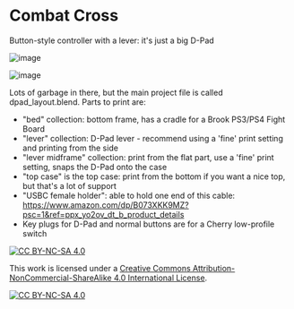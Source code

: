 # Combat Cross
Button-style controller with a lever: it's just a big D-Pad

![image](https://user-images.githubusercontent.com/529930/230793403-29ab6f69-3bfa-4f8a-b1a4-03d02c620158.png)

![image](https://user-images.githubusercontent.com/529930/230793411-b77f4972-88d9-4fcd-b066-76c633a0249f.png)

Lots of garbage in there, but the main project file is called dpad_layout.blend. Parts to print are:
 - "bed" collection: bottom frame, has a cradle for a Brook PS3/PS4 Fight Board
 - "lever" collection: D-Pad lever - recommend using a 'fine' print setting and printing from the side
 - "lever midframe" collection: print from the flat part, use a 'fine' print setting, snaps the D-Pad onto the case
 - "top case" is the top case: print from the bottom if you want a nice top, but that's a lot of support
 - "USBC female holder": able to hold one end of this cable: https://www.amazon.com/dp/B073XKK9MZ?psc=1&ref=ppx_yo2ov_dt_b_product_details
 - Key plugs for D-Pad and normal buttons are for a Cherry low-profile switch

[![CC BY-NC-SA 4.0][cc-by-nc-sa-shield]][cc-by-nc-sa]

This work is licensed under a
[Creative Commons Attribution-NonCommercial-ShareAlike 4.0 International License][cc-by-nc-sa].

[![CC BY-NC-SA 4.0][cc-by-nc-sa-image]][cc-by-nc-sa]

[cc-by-nc-sa]: http://creativecommons.org/licenses/by-nc-sa/4.0/
[cc-by-nc-sa-image]: https://licensebuttons.net/l/by-nc-sa/4.0/88x31.png
[cc-by-nc-sa-shield]: https://img.shields.io/badge/License-CC%20BY--NC--SA%204.0-lightgrey.svg
